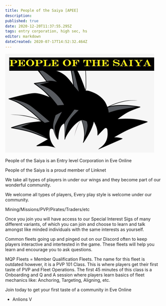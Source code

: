 ```yaml
---
title: People of the Saiya [APEE]
description: 
published: true
date: 2020-12-20T11:37:55.295Z
tags: entry corporation, high sec, hs
editor: markdown
dateCreated: 2020-07-17T14:52:32.464Z
---
```


![74-742090_ssj-hair-png-goku-ultra-instinct-hair-png.png](/74-742090_ssj-hair-png-goku-ultra-instinct-hair-png.png)

People of the Saiya is an Entry level Corporation in Eve Online

People of the Saiya is a proud member of Linknet

We take all types of players in under our wings and they become part of our wonderful community.  

We welcome all types of players, Every play style is welcome under our community. 

Mining/Missions/PVP/Pirates/Traders/etc

Once you join you will have access to our Special Interest Sigs of many different variants, of which you can join and choose to learn and talk amongst like minded individuals with the same interests as yourself.

Common fleets going up and pinged out on our Discord often to keep players interactive and intertested in the game. These fleets will help you learn and encourage you to ask questions.

MQP Fleets = Member Qualification Fleets. The name for this fleet is outdated however, it is a PVP 101 Class. This is where players get their first taste of PVP and Fleet Operations. The first 45 minutes of this class is a Onboarding and Q and A session where players learn basics of fleet mechanics like: Anchoring, Targeting, Aligning, etc.

Join today to get your first taste of a community in Eve Online

- Anlions V


